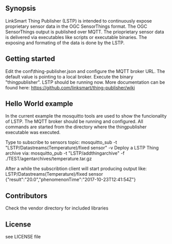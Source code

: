 ## Synopsis

LinkSmart Thing Publisher (LSTP) is intended to continuously expose proprietary sensor data in the OGC SensorThings format.
The OGC SensorThings output is published over MQTT. The prioprietary sensor data is delivered via executables like scripts
or executable binaries. The exposing and formating of the data is done by the LSTP.

## Getting started

Edit the conf\thing-publisher.json and configure the MQTT broker URL. The default value is pointing to a local broker.
Execute the binary "thingpublisher". LSTP should be running now.
More documentation can be found here: https://github.com/linksmart/thing-publisher/wiki


## Hello World example

In the current example the mosquitto tools are used to show the funcionality of LSTP. The MQTT broker should be running
and configured. All commands are started from the directory where the thingpublisher executable was executed.

Type to subscribe to sensors topic: mosquitto_sub -t "LSTP/Datastreams(Temperature)/fixed sensor" -v
Deploy a LSTP Thing archive via: mosquitto_pub -t "LSTP/addthingarchive" -f ./TEST/agentarchives/temperature.tar.gz

After a while the subscribtion client will start producing output like:
LSTP/Datastreams(Temperature)/fixed sensor {"result":"20.0","phenomenonTime":"2017-10-23T12:41:54Z"}


## Contributors

Check the vendor directory for included libraries

## License

see LICENSE file
